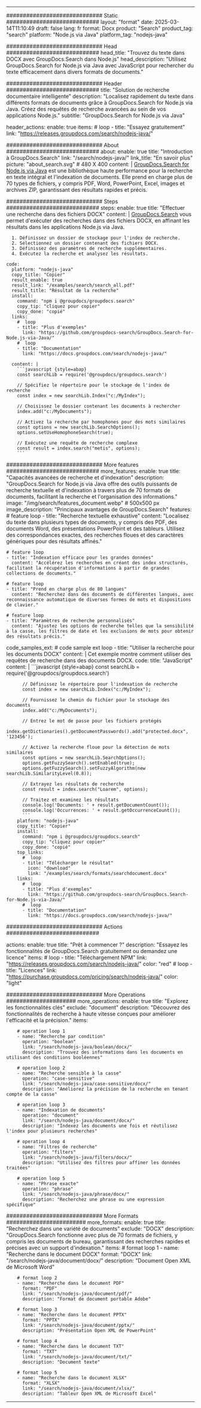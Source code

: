 
---
############################# Static ############################
layout: "format"
date:  2025-03-14T11:10:49
draft: false
lang: fr
format: Docx
product: "Search"
product_tag: "search"
platform: "Node.js via Java"
platform_tag: "nodejs-java"

############################# Head ############################
head_title: "Trouvez du texte dans DOCX avec GroupDocs.Search dans Node.js"
head_description: "Utilisez GroupDocs.Search for Node.js via Java avec JavaScript pour rechercher du texte efficacement dans divers formats de documents."

############################# Header ############################
title: "Solution de recherche documentaire intelligente" 
description: "Localisez rapidement du texte dans différents formats de documents grâce à GroupDocs.Search for Node.js via Java. Créez des requêtes de recherche avancées au sein de vos applications Node.js."
subtitle: "GroupDocs.Search for Node.js via Java" 

header_actions:
  enable: true
  items:
    #  loop
    - title: "Essayez gratuitement"
      link: "https://releases.groupdocs.com/search/nodejs-java/"
      
############################# About ############################
about:
    enable: true
    title: "Introduction à GroupDocs.Search"
    link: "/search/nodejs-java/"
    link_title: "En savoir plus"
    picture: "about_search.svg" # 480 X 400
    content: |
       [GroupDocs.Search for Node.js via Java](/search/nodejs-java/) est une bibliothèque haute performance pour la recherche en texte intégral et l'indexation de documents. Elle prend en charge plus de 70 types de fichiers, y compris PDF, Word, PowerPoint, Excel, images et archives ZIP, garantissant des résultats rapides et précis.

############################# Steps ############################
steps:
    enable: true
    title: "Effectuer une recherche dans des fichiers DOCX"
    content: |
      [GroupDocs.Search](/search/nodejs-java/) vous permet d'exécuter des recherches dans des fichiers DOCX, en affinant les résultats dans les applications Node.js via Java.
      
      1. Définissez un dossier de stockage pour l'index de recherche.
      2. Sélectionnez un dossier contenant des fichiers DOCX.
      3. Définissez des paramètres de recherche supplémentaires.
      4. Exécutez la recherche et analysez les résultats.
   
    code:
      platform: "nodejs-java"
      copy_title: "Copier"
      result_enable: true
      result_link: "/examples/search/search_all.pdf"
      result_title: "Résultat de la recherche"
      install:
        command: "npm i @groupdocs/groupdocs.search"
        copy_tip: "cliquez pour copier"
        copy_done: "copié"
      links:
        #  loop
        - title: "Plus d'exemples"
          link: "https://github.com/groupdocs-search/GroupDocs.Search-for-Node.js-via-Java/"
        #  loop
        - title: "Documentation"
          link: "https://docs.groupdocs.com/search/nodejs-java/"
          
      content: |
        ```javascript {style=abap}
        const searchLib = require('@groupdocs/groupdocs.search')

        // Spécifiez le répertoire pour le stockage de l'index de recherche
        const index = new searchLib.Index("c:/MyIndex");

        // Choisissez le dossier contenant les documents à rechercher
        index.add("c:/MyDocuments");

        // Activez la recherche par homophones pour des mots similaires
        const options = new searchLib.SearchOptions();
        options.setUseHomophoneSearch(true);

        // Exécutez une requête de recherche complexe
        const result = index.search("metis", options);
        ```            

############################# More features ############################
more_features:
  enable: true
  title: "Capacités avancées de recherche et d'indexation"
  description: "GroupDocs.Search for Node.js via Java offre des outils puissants de recherche textuelle et d'indexation à travers plus de 70 formats de documents, facilitant la recherche et l'organisation des informations."
  image: "/img/search/features_document.webp" # 500x500 px
  image_description: "Principaux avantages de GroupDocs.Search"
  features:
    # feature loop
    - title: "Recherche textuelle exhaustive"
      content: "Localisez du texte dans plusieurs types de documents, y compris des PDF, des documents Word, des présentations PowerPoint et des tableurs. Utilisez des correspondances exactes, des recherches floues et des caractères génériques pour des résultats affinés."

    # feature loop
    - title: "Indexation efficace pour les grandes données"
      content: "Accélérez les recherches en créant des index structurés, facilitant la récupération d'informations à partir de grandes collections de documents."

    # feature loop
    - title: "Prend en charge plus de 80 langues"
      content: "Recherchez dans des documents de différentes langues, avec reconnaissance automatique de diverses formes de mots et dispositions de clavier."

    # feature loop
    - title: "Paramètres de recherche personnalisés"
      content: "Ajustez les options de recherche telles que la sensibilité à la casse, les filtres de date et les exclusions de mots pour obtenir des résultats précis."
      
  code_samples_ext:
    # code sample ext loop
    - title: "Utiliser la recherche pour les documents DOCX"
      content: |
        Cet exemple montre comment utiliser des requêtes de recherche dans des documents DOCX.
      code:
        title: "JavaScript"
        content: |
          ```javascript {style=abap}
          const searchLib = require('@groupdocs/groupdocs.search')
          
          // Définissez le répertoire pour l'indexation de recherche
          const index = new searchLib.Index("c:/MyIndex");
              
          // Fournissez le chemin du fichier pour le stockage des documents
          index.add("c:/MyDocuments");

          // Entrez le mot de passe pour les fichiers protégés
          index.getDictionaries().getDocumentPasswords().add("protected.docx", '123456');

          // Activez la recherche floue pour la détection de mots similaires
          const options = new searchLib.SearchOptions();
          options.getFuzzySearch().setEnabled(true);
          options.getFuzzySearch().setFuzzyAlgorithm(new searchLib.SimilarityLevel(0.8));

          // Extrayez les résultats de recherche
          const result = index.search("Loarem", options);
          
          // Traitez et examinez les résultats
          console.log('Documents: ' + result.getDocumentCount());
          console.log('Occurrences: ' + result.getOccurrenceCount());
          ```
        platform: "nodejs-java"
        copy_title: "Copier"
        install:
          command: "npm i @groupdocs/groupdocs.search"
          copy_tip: "cliquez pour copier"
          copy_done: "copié"
        top_links:
          #  loop
          - title: "Télécharger le résultat"
            icon: "download"
            link: "/examples/search/formats/searchdocument.docx"
        links:
          #  loop
          - title: "Plus d'exemples"
            link: "https://github.com/groupdocs-search/GroupDocs.Search-for-Node.js-via-Java/"
          #  loop
          - title: "Documentation"
            link: "https://docs.groupdocs.com/search/nodejs-java/"
            

            


############################# Actions ############################

actions:
  enable: true
  title: "Prêt à commencer ?"
  description: "Essayez les fonctionnalités de GroupDocs.Search gratuitement ou demandez une licence"
  items:
    #  loop
    - title: "Téléchargement NPM"
      link: "https://releases.groupdocs.com/search/nodejs-java/"
      color: "red"
        #  loop
    - title: "Licences"
      link: "https://purchase.groupdocs.com/pricing/search/nodejs-java/"
      color: "light"


############################# More Operations #####################
more_operations:
    enable: true
    title: "Explorez les fonctionnalités clés"
    exclude: "document"
    description: "Découvrez des fonctionnalités de recherche à haute vitesse conçues pour améliorer l'efficacité et la précision."
    items: 
          
        # operation loop 1
        - name: "Recherche par condition"
          operation: "boolean"
          link: "/search/nodejs-java/boolean/docx/"
          description: "Trouvez des informations dans les documents en utilisant des conditions booléennes"

        # operation loop 2
        - name: "Recherche sensible à la casse"
          operation: "case-sensitive"
          link: "/search/nodejs-java/case-sensitive/docx/"
          description: "Améliorez la précision de la recherche en tenant compte de la casse"

        # operation loop 3
        - name: "Indexation de documents"
          operation: "document"
          link: "/search/nodejs-java/document/docx/"
          description: "Indexez les documents une fois et réutilisez l'index pour plusieurs recherches"

        # operation loop 4
        - name: "Filtres de recherche"
          operation: "filters"
          link: "/search/nodejs-java/filters/docx/"
          description: "Utilisez des filtres pour affiner les données traitées"

        # operation loop 5
        - name: "Phrase exacte"
          operation: "phrase"
          link: "/search/nodejs-java/phrase/docx/"
          description: "Recherchez une phrase ou une expression spécifique"
          
        
          
############################# More Formats ########################
more_formats:
    enable: true
    title: "Recherchez dans une variété de documents"
    exclude: "DOCX"
    description: "GroupDocs.Search fonctionne avec plus de 70 formats de fichiers, y compris les documents de bureau, garantissant des recherches rapides et précises avec un support d'indexation."
    items: 
        # format loop 1
        - name: "Recherche dans le document DOCX"
          format: "DOCX"
          link: "/search/nodejs-java/document/docx/"
          description: "Document Open XML de Microsoft Word"
          
        # format loop 2
        - name: "Recherche dans le document PDF"
          format: "PDF"
          link: "/search/nodejs-java/document/pdf/"
          description: "Format de document portable Adobe"
          
        # format loop 3
        - name: "Recherche dans le document PPTX"
          format: "PPTX"
          link: "/search/nodejs-java/document/pptx/"
          description: "Présentation Open XML de PowerPoint"

        # format loop 4
        - name: "Recherche dans le document TXT"
          format: "TXT"
          link: "/search/nodejs-java/document/txt/"
          description: "Document texte"
          
        # format loop 5
        - name: "Recherche dans le document XLSX"
          format: "XLSX"
          link: "/search/nodejs-java/document/xlsx/"
          description: "Tableur Open XML de Microsoft Excel"
  

---
